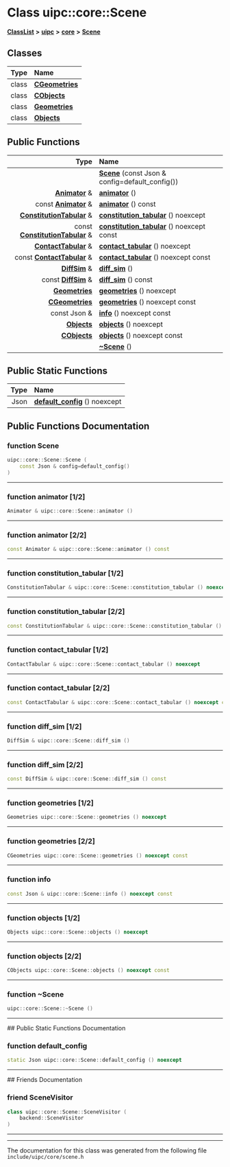 

# Class uipc::core::Scene



[**ClassList**](annotated.md) **>** [**uipc**](namespaceuipc.md) **>** [**core**](namespaceuipc_1_1core.md) **>** [**Scene**](classuipc_1_1core_1_1_scene.md)




















## Classes

| Type | Name |
| ---: | :--- |
| class | [**CGeometries**](classuipc_1_1core_1_1_scene_1_1_c_geometries.md) <br> |
| class | [**CObjects**](classuipc_1_1core_1_1_scene_1_1_c_objects.md) <br> |
| class | [**Geometries**](classuipc_1_1core_1_1_scene_1_1_geometries.md) <br> |
| class | [**Objects**](classuipc_1_1core_1_1_scene_1_1_objects.md) <br> |






















## Public Functions

| Type | Name |
| ---: | :--- |
|   | [**Scene**](#function-scene) (const Json & config=default\_config()) <br> |
|  [**Animator**](classuipc_1_1core_1_1_animator.md) & | [**animator**](#function-animator-12) () <br> |
|  const [**Animator**](classuipc_1_1core_1_1_animator.md) & | [**animator**](#function-animator-22) () const<br> |
|  [**ConstitutionTabular**](classuipc_1_1core_1_1_constitution_tabular.md) & | [**constitution\_tabular**](#function-constitution_tabular-12) () noexcept<br> |
|  const [**ConstitutionTabular**](classuipc_1_1core_1_1_constitution_tabular.md) & | [**constitution\_tabular**](#function-constitution_tabular-22) () noexcept const<br> |
|  [**ContactTabular**](classuipc_1_1core_1_1_contact_tabular.md) & | [**contact\_tabular**](#function-contact_tabular-12) () noexcept<br> |
|  const [**ContactTabular**](classuipc_1_1core_1_1_contact_tabular.md) & | [**contact\_tabular**](#function-contact_tabular-22) () noexcept const<br> |
|  [**DiffSim**](classuipc_1_1core_1_1_diff_sim.md) & | [**diff\_sim**](#function-diff_sim-12) () <br> |
|  const [**DiffSim**](classuipc_1_1core_1_1_diff_sim.md) & | [**diff\_sim**](#function-diff_sim-22) () const<br> |
|  [**Geometries**](classuipc_1_1core_1_1_scene_1_1_geometries.md) | [**geometries**](#function-geometries-12) () noexcept<br> |
|  [**CGeometries**](classuipc_1_1core_1_1_scene_1_1_c_geometries.md) | [**geometries**](#function-geometries-22) () noexcept const<br> |
|  const Json & | [**info**](#function-info) () noexcept const<br> |
|  [**Objects**](classuipc_1_1core_1_1_scene_1_1_objects.md) | [**objects**](#function-objects-12) () noexcept<br> |
|  [**CObjects**](classuipc_1_1core_1_1_scene_1_1_c_objects.md) | [**objects**](#function-objects-22) () noexcept const<br> |
|   | [**~Scene**](#function-scene) () <br> |


## Public Static Functions

| Type | Name |
| ---: | :--- |
|  Json | [**default\_config**](#function-default_config) () noexcept<br> |


























## Public Functions Documentation




### function Scene 

```C++
uipc::core::Scene::Scene (
    const Json & config=default_config()
) 
```




<hr>



### function animator [1/2]

```C++
Animator & uipc::core::Scene::animator () 
```




<hr>



### function animator [2/2]

```C++
const Animator & uipc::core::Scene::animator () const
```




<hr>



### function constitution\_tabular [1/2]

```C++
ConstitutionTabular & uipc::core::Scene::constitution_tabular () noexcept
```




<hr>



### function constitution\_tabular [2/2]

```C++
const ConstitutionTabular & uipc::core::Scene::constitution_tabular () noexcept const
```




<hr>



### function contact\_tabular [1/2]

```C++
ContactTabular & uipc::core::Scene::contact_tabular () noexcept
```




<hr>



### function contact\_tabular [2/2]

```C++
const ContactTabular & uipc::core::Scene::contact_tabular () noexcept const
```




<hr>



### function diff\_sim [1/2]

```C++
DiffSim & uipc::core::Scene::diff_sim () 
```




<hr>



### function diff\_sim [2/2]

```C++
const DiffSim & uipc::core::Scene::diff_sim () const
```




<hr>



### function geometries [1/2]

```C++
Geometries uipc::core::Scene::geometries () noexcept
```




<hr>



### function geometries [2/2]

```C++
CGeometries uipc::core::Scene::geometries () noexcept const
```




<hr>



### function info 

```C++
const Json & uipc::core::Scene::info () noexcept const
```




<hr>



### function objects [1/2]

```C++
Objects uipc::core::Scene::objects () noexcept
```




<hr>



### function objects [2/2]

```C++
CObjects uipc::core::Scene::objects () noexcept const
```




<hr>



### function ~Scene 

```C++
uipc::core::Scene::~Scene () 
```




<hr>
## Public Static Functions Documentation




### function default\_config 

```C++
static Json uipc::core::Scene::default_config () noexcept
```




<hr>## Friends Documentation





### friend SceneVisitor 

```C++
class uipc::core::Scene::SceneVisitor (
    backend::SceneVisitor
) 
```




<hr>

------------------------------
The documentation for this class was generated from the following file `include/uipc/core/scene.h`

